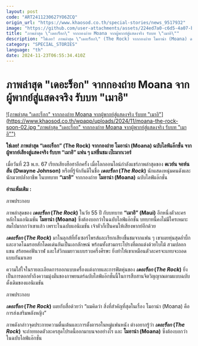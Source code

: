 ```yaml
---
layout: post
code: "ART2411230627YO6ZCQ"
origin_url: "https://www.khaosod.co.th/special-stories/news_9517932"
image: "https://github.com/user-attachments/assets/224ed7a0-c6d5-4a07-b452-7b29b06851dc"
title: "ภาพล่าสุด \"เดอะร็อก\" จากกองถ่าย Moana จากผู้พากย์สู่แสดงจริง รับบท \"เมาอิ\""
description: "ใช่เลย! ภาพล่าสุด \"เดอะร็อก\" (The Rock) จากกองถ่าย โมอาน่า (Moana) ฉบับไลฟ์แอ๊กชั่น จากผู้พากย์เสียงสู่แสดงจริง รับบท \"เมาอิ\" แฟน ๆ แห่ชื่นชม เป๊ะมากเวอร์"
category: "SPECIAL_STORIES"
language: "th"
date: 2024-11-23T06:55:34.410Z
---
```


# ภาพล่าสุด "เดอะร็อก" จากกองถ่าย Moana จากผู้พากย์สู่แสดงจริง รับบท "เมาอิ"

[![ภาพล่าสุด "เดอะร็อก" จากกองถ่าย Moana จากผู้พากย์สู่แสดงจริง รับบท "เมาอิ"](https://www.khaosod.co.th/wpapp/uploads/2024/11/moana-the-rock-soon-02.jpg "ภาพล่าสุด "เดอะร็อก" จากกองถ่าย Moana จากผู้พากย์สู่แสดงจริง รับบท "เมาอิ"")](https://www.khaosod.co.th/wpapp/uploads/2024/11/moana-the-rock-soon-02.jpg)

**ใช่เลย! ภาพล่าสุด “เดอะร็อก” (The Rock) จากกองถ่าย โมอาน่า (Moana) ฉบับไลฟ์แอ๊กชั่น จากผู้พากย์เสียงสู่แสดงจริง รับบท “เมาอิ” แฟน ๆ แห่ชื่นชม เป๊ะมากเวอร์**

เมื่อวันที่ 23 พ.ย. 67 เรียกเสียงฮือฮาอีกครั้ง เมื่อโลกออนไลน์กำลังแชร์ภาพล่าสุดของ **ดเวย์น จอห์นสัน (Dwayne Johnson)** หรือที่รู้จักกันดีในชื่อ **_เดอะร็อก_ (_The Rock_)** นักแสดงหนุ่มคนดังและนักมวยปล้ำอาชีพ ในบทบาท **“เมาอิ”** จากกองถ่าย **โมอาน่า (Moana)** ฉบับไลฟ์แอ๊กชั่น

**อ่านเพิ่มเติม :**

ภาพประกอบ

ภาพล่าสุดของ **_เดอะร็อก_ (_The Rock_)** ในวัย 55 ปี กับบทบาท **“เมาอิ” (Maui)** อีกหนึ่งตัวละครหลักในแอนิเมชัน **โมอาน่า (Moana)** ซึ่งต้องบอกว่าในฉบับไลฟ์แอ๊กชั่น บทบาทนี้คงไม่มีใครเหมาะสมไปมากกว่าเขาแล้ว เพราะในฉบับแอนิเมชัน เจ้าตัวก็เป็นคนให้เสียงพากย์อีกด้วย

**_เดอะร็อก_ (_The Rock_)** มาในลุกส์ที่ทั้งเซอร์ไพรส์และเรียกเสียงชื่นชมจากแฟน ๆ เขาเผยหุ่นสุดล่ำบึ้กและอวดโฉมรอยสักโดดเด่นอันเป็นเอกลักษณ์ พร้อมทั้งสวมกระโปรงที่ตกแต่งด้วยใบไม้ สวมปลอกแขน สร้อยคอฟันวาฬ และใส่วิกผมยาวแบบรวบครึ่งศีรษะ ยิ่งทำให้เขาเหมือนตัวละครจะแทบจะถอดแบบกันมาเลย

ความใส่ใจในรายละเอียดการออกแบบเครื่องแต่งกายและการฟิตหุ่นของ **_เดอะร็อก_ (_The Rock_)** ยิ่งเป็นการตอกย้ำถึงความมุ่งมั่นของภาพยนตร์ฉบับไลฟ์แอ๊กชั่นนี้ในการสืบสานจิตวิญญาณตามแบบฉบับดั้งเดิมของแอนิเมชัน

ภาพประกอบ

**_เดอะร็อก_ (_The Rock_)** เผยกับสื่อด้วยว่า “ผมคิดว่า สิ่งที่สำคัญที่สุดในเรื่อง โมอาน่า (Moana) คือ การส่งเสริมพลังหญิง”

ภาพดังกล่าวจุดประกายความตื่นเต้นและการตั้งตารอในหมู่แฟนหนัง ต่างอยากรู้ว่า **_เดอะร็อก_ (_The Rock_)** จะถ่ายทอดตัวละครสุดโปรดนี้ออกมาบนจออย่างไร และ **โมอาน่า (Moana)** ซึ่งต้องบอกว่าในฉบับไลฟ์แอ๊กชั่น